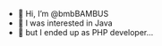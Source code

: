- 👋 Hi, I’m @bmbBAMBUS
- 👀 I was interested in Java
- 💩 but I ended up as PHP developer...

<!---
bmbBAMBUS/bmbBAMBUS is a ✨ special ✨ repository because its `README.md` (this file) appears on your GitHub profile.
You can click the Preview link to take a look at your changes.
--->
